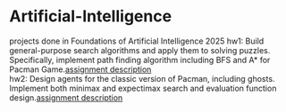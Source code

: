 # Artificial-Intelligence
projects done in Foundations of Artificial Intelligence 2025
hw1: Build general-purpose search algorithms and apply them to solving puzzles. Specifically, implement path finding algorithm including BFS and A* for Pacman Game.[assignment description](https://www.csie.ntu.edu.tw/~stchen/teaching/fai25/hw1/hw1.html)  
hw2: Design agents for the classic version of Pacman, including ghosts. Implement both minimax and expectimax search and evaluation function design.[assignment description](https://ntuaislab.github.io/FAI/hw2/hw2_2025.html)  
